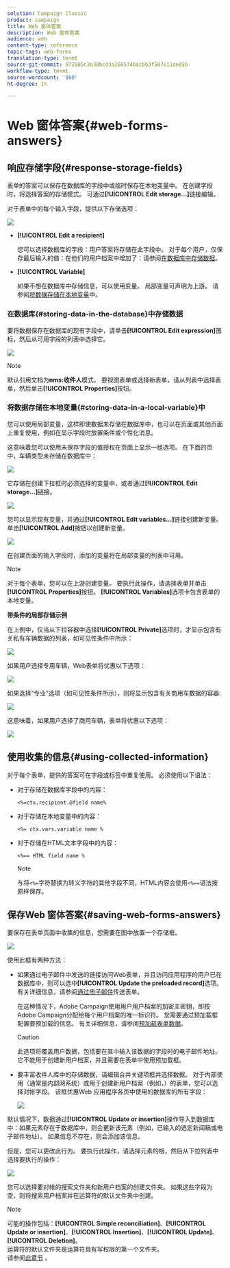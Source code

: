 ```yaml
---
solution: Campaign Classic
product: campaign
title: Web 窗体答案
description: Web 窗体答案
audience: web
content-type: reference
topic-tags: web-forms
translation-type: tm+mt
source-git-commit: 972885c3a38bcd3a260574bacbb3f507e11ae05b
workflow-type: tm+mt
source-wordcount: '860'
ht-degree: 1%

---
```



# Web 窗体答案{#web-forms-answers}

## 响应存储字段{#response-storage-fields}

表单的答案可以保存在数据库的字段中或临时保存在本地变量中。 在创建字段时，将选择答案的存储模式。 可通过&#x200B;**[!UICONTROL Edit storage...]**&#x200B;链接编辑。

对于表单中的每个输入字段，提供以下存储选项：

![](assets/s_ncs_admin_survey_select_storage.png)

* **[!UICONTROL Edit a recipient]**

   您可以选择数据库的字段：用户答案将存储在此字段中。 对于每个用户，仅保存最后输入的值：在他们的用户档案中增加了：请参阅[在数据库中存储数据](#storing-data-in-the-database)。

* **[!UICONTROL Variable]**

   如果不想在数据库中存储信息，可以使用变量。 局部变量可声明为上游。 请参阅[将数据存储在本地变量](#storing-data-in-a-local-variable)中。

### 在数据库{#storing-data-in-the-database}中存储数据

要将数据保存在数据库的现有字段中，请单击&#x200B;**[!UICONTROL Edit expression]**&#x200B;图标，然后从可用字段的列表中选择它。

![](assets/s_ncs_admin_survey_storage_type1.png)

>[!NOTE]
>
>默认引用文档为&#x200B;**nms:收件人**&#x200B;模式。 要视图表单或选择新表单，请从列表中选择表单，然后单击&#x200B;**[!UICONTROL Properties]**&#x200B;按钮。

### 将数据存储在本地变量{#storing-data-in-a-local-variable}中

您可以使用局部变量，这样即使数据未存储在数据库中，也可以在页面或其他页面上重复使用，例如在显示字段时放置条件或个性化消息。

这意味着您可以使用未保存字段的值授权在页面上显示一组选项。 在下面的页中，车辆类型未存储在数据库中：

![](assets/s_ncs_admin_survey_no_storage_variable.png)

它存储在创建下拉框时必须选择的变量中，或者通过&#x200B;**[!UICONTROL Edit storage...]**&#x200B;链接。

![](assets/s_ncs_admin_survey_no_storage_variable2.png)

您可以显示现有变量，并通过&#x200B;**[!UICONTROL Edit variables...]**&#x200B;链接创建新变量。 单击&#x200B;**[!UICONTROL Add]**&#x200B;按钮以创建新变量。

![](assets/s_ncs_admin_survey_add_a_variable.png)

在创建页面的输入字段时，添加的变量将在局部变量的列表中可用。

>[!NOTE]
>
>对于每个表单，您可以在上游创建变量。 要执行此操作，请选择表单并单击&#x200B;**[!UICONTROL Properties]**&#x200B;按钮。 **[!UICONTROL Variables]**&#x200B;选项卡包含表单的本地变量。

**带条件的局部存储示例**

在上例中，仅当从下拉容器中选择&#x200B;**[!UICONTROL Private]**&#x200B;选项时，才显示包含有关私有车辆数据的列表，如可见性条件中所示：

![](assets/s_ncs_admin_survey_add_a_condition.png)

如果用户选择专用车辆，Web表单将优惠以下选项：

![](assets/s_ncs_admin_survey_no_storage_conda.png)

如果选择“专业”选项（如可见性条件所示），则将显示包含有关商用车数据的容器:

![](assets/s_ncs_admin_survey_view_a_condition.png)

这意味着，如果用户选择了商用车辆，表单将优惠以下选项：

![](assets/s_ncs_admin_survey_no_storage_condb.png)

## 使用收集的信息{#using-collected-information}

对于每个表单，提供的答案可在字段或标签中重复使用。 必须使用以下语法：

* 对于存储在数据库字段中的内容：

   ```
   <%=ctx.recipient.@field name%
   ```

* 对于存储在本地变量中的内容：

   ```
   <%= ctx.vars.variable name %
   ```

* 对于存储在HTML文本字段中的内容：

   ```
   <%== HTML field name %
   ```

   >[!NOTE]
   >
   >与将`<%=`字符替换为转义字符的其他字段不同，HTML内容会使用`<%==`语法按原样保存。

## 保存Web 窗体答案{#saving-web-forms-answers}

要保存在表单页面中收集的信息，您需要在图中放置一个存储框。

![](assets/s_ncs_admin_survey_save_box.png)

使用此框有两种方法：

* 如果通过电子邮件中发送的链接访问Web表单，并且访问应用程序的用户已在数据库中，则可以选中&#x200B;**[!UICONTROL Update the preloaded record]**&#x200B;选项。 有关详细信息，请参阅[通过电子邮件](../../web/using/publishing-a-web-form.md#delivering-a-form-via-email)传送表单。

   在这种情况下，Adobe Campaign使用用户用户档案的加密主密钥，即按Adobe Campaign分配给每个用户档案的唯一标识符。 您需要通过预加载框配置要预加载的信息。 有关详细信息，请参阅[预加载表单数据](../../web/using/publishing-a-web-form.md#pre-loading-the-form-data)。

   >[!CAUTION]
   >
   >此选项将覆盖用户数据，包括要在其中输入该数据的字段时的电子邮件地址。 它不能用于创建新用户档案，并且需要在表单中使用预加载框。

* 要丰富收件人库中的存储数据，请编辑合并关键项框并选择数据。 对于内部使用（通常是内部网系统）或用于创建新用户档案（例如，）的表单，您可以选择对帐字段。 该框优惠Web 应用程序各页中使用的数据库的所有字段：

   ![](assets/s_ncs_admin_survey_save_box_edit.png)

默认情况下，数据通过&#x200B;**[!UICONTROL Update or insertion]**&#x200B;操作导入到数据库中：如果元素存在于数据库中，则会更新该元素（例如，已输入的选定新闻稿或电子邮件地址）。 如果信息不存在，则会添加该信息。

但是，您可以更改此行为。 要执行此操作，请选择元素的根，然后从下拉列表中选择要执行的操作：

![](assets/s_ncs_admin_survey_save_operation.png)

您可以选择要对帐的搜索文件夹和新用户档案的创建文件夹。 如果这些字段为空，则将搜索用户档案并在运算符的默认文件夹中创建。

>[!NOTE]
>
>可能的操作包括：**[!UICONTROL Simple reconciliation]**、**[!UICONTROL Update or insertion]**、**[!UICONTROL Insertion]**、**[!UICONTROL Update]**、**[!UICONTROL Deletion]**。\
>运算符的默认文件夹是运算符具有写权限的第一个文件夹。\
>请参阅[此章节](../../platform/using/access-management.md) 。

